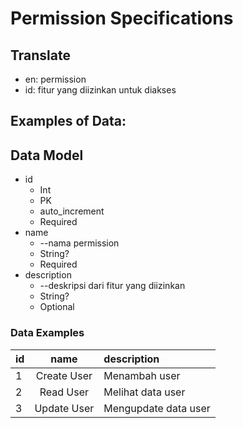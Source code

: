 # Permission Specifications

## Translate

- en: permission
- id: fitur yang diizinkan untuk diakses

## Examples of Data:

## Data Model

- id
  - Int
  - PK
  - auto_increment
  - Required
- name
  - --nama permission
  - String?
  - Required
- description
  - --deskripsi dari fitur yang diizinkan
  - String?
  - Optional

### Data Examples

| id  |    name     | description          |
| :-- | :---------: | :------------------- |
| 1   | Create User | Menambah user        |
| 2   |  Read User  | Melihat data user    |
| 3   | Update User | Mengupdate data user |
